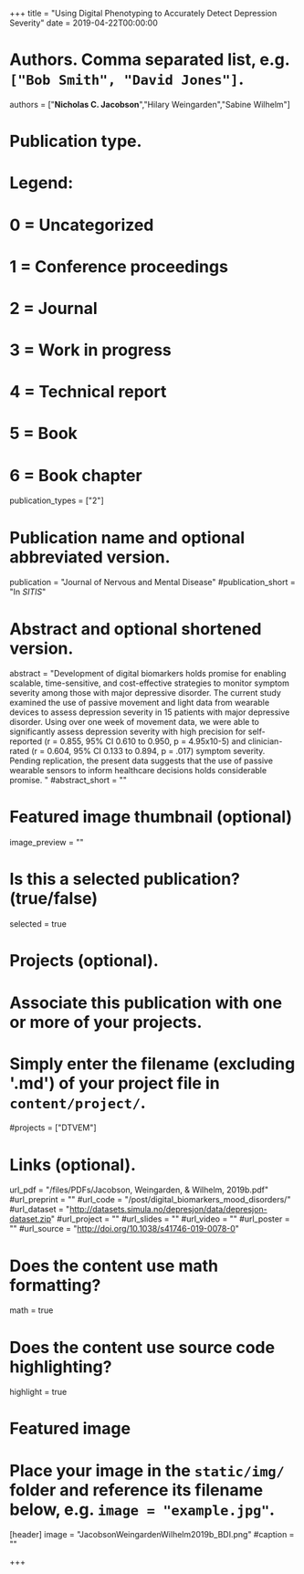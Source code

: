 +++
title = "Using Digital Phenotyping to Accurately Detect Depression Severity"
date = 2019-04-22T00:00:00

# Authors. Comma separated list, e.g. `["Bob Smith", "David Jones"]`.
authors = ["**Nicholas C. Jacobson**","Hilary Weingarden","Sabine Wilhelm"]

# Publication type.
# Legend:
# 0 = Uncategorized
# 1 = Conference proceedings
# 2 = Journal
# 3 = Work in progress
# 4 = Technical report
# 5 = Book
# 6 = Book chapter
publication_types = ["2"]

# Publication name and optional abbreviated version.
publication = "Journal of Nervous and Mental Disease"
#publication_short = "In *SITIS*"

# Abstract and optional shortened version.
abstract = "Development of digital biomarkers holds promise for enabling scalable, time-sensitive, and cost-effective strategies to monitor symptom severity among those with major depressive disorder. The current study examined the use of passive movement and light data from wearable devices to assess depression severity in 15 patients with major depressive disorder. Using over one week of movement data, we were able to significantly assess depression severity with high precision for self-reported (r = 0.855, 95% CI 0.610 to 0.950, p = 4.95x10-5) and clinician-rated (r = 0.604, 95% CI 0.133 to 0.894, p = .017) symptom severity. Pending replication, the present data suggests that the use of passive wearable sensors to inform healthcare decisions holds considerable promise. "
#abstract_short = ""

# Featured image thumbnail (optional)
image_preview = ""

# Is this a selected publication? (true/false)
selected = true

# Projects (optional).
#   Associate this publication with one or more of your projects.
#   Simply enter the filename (excluding '.md') of your project file in `content/project/`.
#projects = ["DTVEM"]

# Links (optional).
url_pdf = "/files/PDFs/Jacobson, Weingarden, & Wilhelm, 2019b.pdf"
#url_preprint = ""
#url_code = "/post/digital_biomarkers_mood_disorders/"
#url_dataset = "http://datasets.simula.no/depresjon/data/depresjon-dataset.zip"
#url_project = ""
#url_slides = ""
#url_video = ""
#url_poster = ""
#url_source = "http://doi.org/10.1038/s41746-019-0078-0"

# Does the content use math formatting?
math = true

# Does the content use source code highlighting?
highlight = true

# Featured image
# Place your image in the `static/img/` folder and reference its filename below, e.g. `image = "example.jpg"`.
[header]
image = "JacobsonWeingardenWilhelm2019b_BDI.png"
#caption = ""

+++
